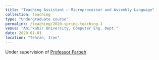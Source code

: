 ```yaml
---
title: "Teaching Assistant – Microprocessor and Assembly Language"
collection: teaching
type: "Undergraduate course"
permalink: /teaching/2020-spring-teaching-1
venue: "Amirkabir University, Computer Eng. Dept."
date: 2020-01-01
location: "Tehran, Iran"
---
```


Under supervision of [Professor Farbeh](https://aut.ac.ir/cv/2158/HAMED%20FARBEH)